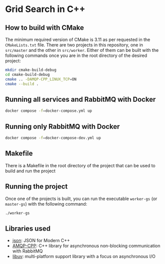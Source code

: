 # Grid Search in C++

## How to build with CMake

The minimum required version of CMake is 3.11 as per requested in the `CMakeLists.txt` file.
There are two projects in this repository, one in `src/master` and the other in `src/worker`. Either of them can be built with the 
following commands once you are in the root directory of the desired project:

```bash
mkdir cmake-build-debug
cd cmake-build-debug
cmake .. -DAMQP-CPP_LINUX_TCP=ON
cmake --build .
```

## Running all services and RabbitMQ with Docker

```bash
docker compose -f=docker-compose.yml up
```

## Running only RabbitMQ with Docker

```bash
docker compose -f=docker-compose-dev.yml up
```

## Makefile

There is a Makefile in the root directory of the project that can be used to build and run the project

## Running the project

Once one of the projects is built, you can run the executable `worker-gs` (or `master-gs`) with the following command:

```bash
./worker-gs
```

## Libraries used

- [json](https://github.com/nlohmann/json): JSON for Modern C++
- [AMQP-CPP](https://github.com/CopernicaMarketingSoftware/AMQP-CPP): C++ library for asynchronous non-blocking communication with RabbitMQ
- [libuv](https://libuv.org/): multi-platform support library with a focus on asynchronous I/O